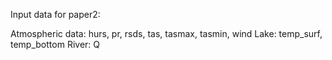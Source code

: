 Input data for paper2:

Atmospheric data: hurs, pr, rsds, tas, tasmax, tasmin, wind
Lake: temp_surf, temp_bottom
River: Q
